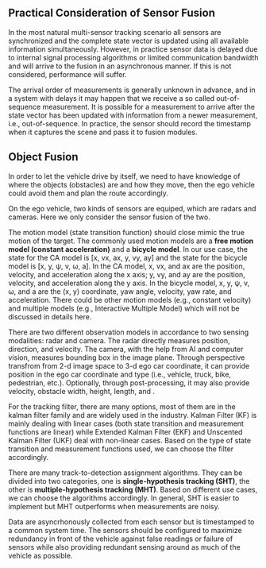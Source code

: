 ## Practical Consideration of Sensor Fusion
In the most natural multi-sensor tracking scenario all sensors are synchronized and the complete state vector is updated using all available information simultaneously. However, in practice sensor data is delayed due to internal signal processing algorithms or limited communication bandwidth and will arrive to the fusion in an asynchronous manner. If this is not considered, performance will suffer.

The arrival order of measurements is generally unknown in advance, and in a system with delays it may happen that we receive a so called out-of-sequence measurement. It is possible for a measurement to arrive after the state vector has been updated with information from a newer measurement, i.e., out-of-sequence. In practice, the sensor should record the timestamp when it captures the scene and pass it to fusion modules. 

## Object Fusion
In order to let the vehicle drive by itself, we need to have knowledge of where the objects (obstacles) are and how they move, then the ego vehicle could avoid them and plan the route accordingly. 

On the ego vehicle, two kinds of sensors are equiped, which are radars and cameras. Here we only consider the sensor fusion of the two.

The motion model (state transition function) should close mimic the true motion of the target. The commonly used motion models are a **free motion model (constant acceleration)** and a **bicycle model**. In our use case, the state for the  CA model is [x, vx, ax, y, vy, ay] and the state for the bicycle model is [x, y, &#968;, v, &#969;, a]. In the CA model, x, vx, and ax are the position, velocity, and acceleration along the x axis; y, vy, and ay are the position, velocity, and acceleration along the y axis. In the bicycle model, x, y, &#968;, v, &#969;, and a are the (x, y) coordinate, yaw angle, velocity, yaw rate, and acceleration. There could be other motion models (e.g., constant velocity) and multiple models (e.g., Interactive Multiple Model) which will not be discussed in details here.

There are two different observation models in accordance to two sensing modalities: radar and camera. The radar directly measures position, direction, and velocity. The camera, with the help from AI and computer vision, measures bounding box in the image plane. Through perspective transfrom from 2-d image space to 3-d ego car coordinate, it can provide position in the ego car coordinate and type (i.e., vehicle, truck, bike, pedestrian, etc.). Optionally, through post-processing, it may also provide velocity, obstacle width, height, length, and .

For the tracking filter, there are many options, most of them are in the kalman filter family and are widely used in the industry. Kalman Filter (KF) is mainly dealing with linear cases (both state transition and measurement functions are linear) while Extended Kalman Filter (EKF) and Unscented Kalman Filter (UKF) deal with non-linear cases. Based on the type of state transition and measurement functions used, we can choose the filter accordingly.  

There are many track-to-detection assignment algorithms. They can be divided into two categories, one is **single-hypothesis tracking (SHT)**, the other is **multiple-hypothesis tracking (MHT)**. Based on different use cases, we can choose the algorithms accordingly. In general, SHT is easier to implement but MHT outperforms when measurements are noisy. 

Data are asyncrhonously collected from each sensor but is timestamped to a common system time. The sensors should be configured to maximize redundancy in front of the vehicle against false readings or failure of sensors while also providing redundant sensing around as much of the vehicle as possible.
